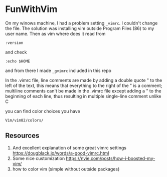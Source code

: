 # FunWithVim

On my winows machine, I had a problem setting ```_vimrc```. I couldn't change the file. The solution was installing vim outside Program Files (86) to my user name. Then as vim where does it read from

```
:version
```

and check
```
:echo $HOME
```

and from there I made ```_gvimrc``` included in this repo


In the .vimrc file, line comments are made by adding a double quote " to the left of the text, this means that everything to the right of the " is a comment; multiline comments can't be made in the .vimrc file except adding a " to the beginning of each line, thus resulting in multiple single-line comment unlike C

you can find color choices you have

```
Vim/vim82/colors/
```

## Resources

1. And excellent explanation of some great vimrc settings https://dougblack.io/words/a-good-vimrc.html
2. Some nice customization https://nvie.com/posts/how-i-boosted-my-vim/
3. how to color vim (simple without outside packages)

